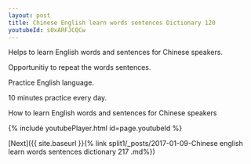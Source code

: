 ```yaml
---
layout: post
title: Chinese English learn words sentences Dictionary 120 
youtubeId: s0xARFJCQCw
---
```

 
 
Helps to learn English words and sentences for Chinese speakers.

Opportunitiy to repeat the words sentences. 

Practice English language. 
 
10 minutes practice every day. 
 
How to learn English words and sentences for Chinese speakers 
 
{% include youtubePlayer.html id=page.youtubeId %}
 
 
[Next]({{ site.baseurl }}{% link  split1/_posts/2017-01-09-Chinese english learn words sentences dictionary 217 .md%})
 
